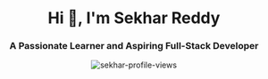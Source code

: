 <h1 align="center">Hi 👋, I'm Sekhar Reddy</h1>
<h3 align="center">A Passionate Learner and Aspiring Full-Stack Developer</h3>

<p align="center">
  <img src="https://komarev.com/ghpvc/?username=sekhar-profile&label=Profile%20views&color=0e75b6&style=flat" alt="sekhar-profile-views" />
</p>


